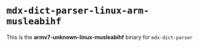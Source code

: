 # `mdx-dict-parser-linux-arm-musleabihf`

This is the **armv7-unknown-linux-musleabihf** binary for `mdx-dict-parser`
